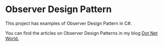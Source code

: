 # Observer Design Pattern
<p>This project has examples of Observer Design Pattern in C#.</p>
<p>You can find the articles on Observer Design Patterns in my blog <a href='https://manish4dotnet.blogspot.com/2024/03/observer-design-pattern-in-c.html'>Dot Net World.</a></p>

